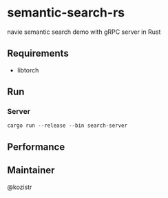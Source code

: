 # semantic-search-rs

navie semantic search demo with gRPC server in Rust

## Requirements

* libtorch

## Run

### Server

```shell
cargo run --release --bin search-server 
```

## Performance

## Maintainer

@kozistr
